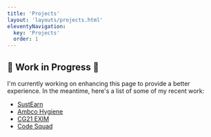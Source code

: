```yaml
---
title: 'Projects'
layout: 'layouts/projects.html'
eleventyNavigation:
  key: 'Projects'
  order: 1
---
```


## 🚧 Work in Progress 🚧

I'm currently working on enhancing this page to provide a better experience. In the meantime, here's a list of some of my recent work:

- [SustEarn](https://slae.app)
- [Ambco Hygiene](https://ambcohygiene.com/)
- [CG21 EXIM](https://cg21.in)
- [Code Squad](https://teach-programming.netlify.app/)
